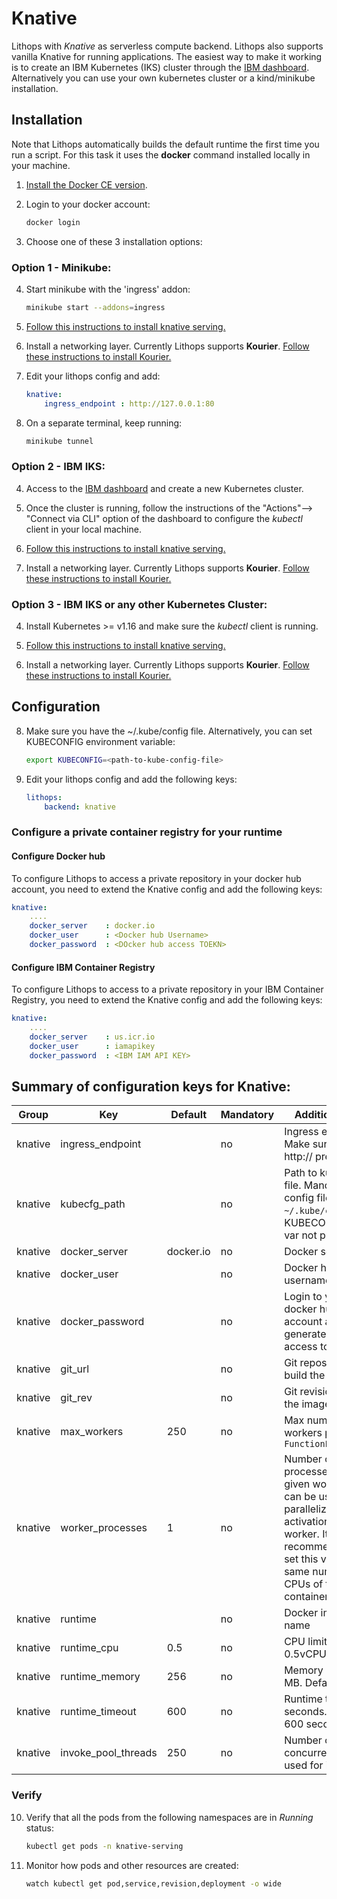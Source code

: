 # Knative

Lithops with *Knative* as serverless compute backend. Lithops also supports vanilla Knative for running applications. The easiest way to make it working is to create an IBM Kubernetes (IKS) cluster through the [IBM dashboard](https://cloud.ibm.com/kubernetes/landing). Alternatively you can use your own kubernetes cluster or a kind/minikube installation.

## Installation

Note that Lithops automatically builds the default runtime the first time you run a script. For this task it uses the **docker** command installed locally in your machine.

1. [Install the Docker CE version](https://docs.docker.com/get-docker/).

2. Login to your docker account:
   ```bash
   docker login
   ```

3. Choose one of these 3 installation options:

### Option 1 - Minikube:

4. Start minikube with the 'ingress' addon:
   ```bash
   minikube start --addons=ingress
   ```

5. [Follow this instructions to install knative serving.](https://knative.dev/docs/install/yaml-install/serving/install-serving-with-yaml/)

6. Install a networking layer. Currently Lithops supports **Kourier**. [Follow these instructions to install Kourier.](https://knative.dev/docs/install/yaml-install/serving/install-serving-with-yaml/#install-a-networking-layer)

7. Edit your lithops config and add:
    ```yaml
    knative:
        ingress_endpoint : http://127.0.0.1:80
    ```

8. On a separate terminal, keep running:
   ```bash
   minikube tunnel
   ```

### Option 2 - IBM IKS:

4. Access to the [IBM dashboard](https://cloud.ibm.com/kubernetes/landing) and create a new Kubernetes cluster.

5. Once the cluster is running, follow the instructions of the "Actions"--> "Connect via CLI" option of the dashboard to configure the *kubectl* client in your local machine. 

6. [Follow this instructions to install knative serving.](https://knative.dev/docs/install/yaml-install/serving/install-serving-with-yaml/)

7. Install a networking layer. Currently Lithops supports **Kourier**. [Follow these instructions to install Kourier.](https://knative.dev/docs/install/yaml-install/serving/install-serving-with-yaml/#install-a-networking-layer)


### Option 3 - IBM IKS or any other Kubernetes Cluster:

4. Install Kubernetes >= v1.16 and make sure the *kubectl* client is running.

6. [Follow this instructions to install knative serving.](https://knative.dev/docs/install/yaml-install/serving/install-serving-with-yaml/)

7. Install a networking layer. Currently Lithops supports **Kourier**. [Follow these instructions to install Kourier.](https://knative.dev/docs/install/yaml-install/serving/install-serving-with-yaml/#install-a-networking-layer)


## Configuration

8. Make sure you have the ~/.kube/config file. Alternatively, you can set KUBECONFIG environment variable:
   ```bash
   export KUBECONFIG=<path-to-kube-config-file>
   ```

9. Edit your lithops config and add the following keys:
    ```yaml
    lithops:
        backend: knative
    ```

### Configure a private container registry for your runtime

#### Configure Docker hub
To configure Lithops to access a private repository in your docker hub account, you need to extend the Knative config and add the following keys:

```yaml
knative:
    ....
    docker_server    : docker.io
    docker_user      : <Docker hub Username>
    docker_password  : <DOcker hub access TOEKN>
```

#### Configure IBM Container Registry
To configure Lithops to access to a private repository in your IBM Container Registry, you need to extend the Knative config and add the following keys:

```yaml
knative:
    ....
    docker_server    : us.icr.io
    docker_user      : iamapikey
    docker_password  : <IBM IAM API KEY>
```

## Summary of configuration keys for Knative:

|Group|Key|Default|Mandatory|Additional info|
|---|---|---|---|---|
|knative | ingress_endpoint | |no | Ingress endpoint. Make sure to use http:// prefix |
|knative | kubecfg_path | |no | Path to kubecfg file. Mandatory if config file not in `~/.kube/config` or KUBECONFIG env var not present|
|knative | docker_server | docker.io |no | Docker server URL |
|knative | docker_user | |no | Docker hub username |
|knative | docker_password | |no | Login to your docker hub account and generate a new access token [here](https://hub.docker.com/settings/security)|
|knative | git_url | |no | Git repository to build the image |
|knative | git_rev | |no | Git revision to build the image |
|knative | max_workers | 250 | no | Max number of workers per `FunctionExecutor()`|
|knative | worker_processes | 1 | no | Number of Lithops processes within a given worker. This can be used to parallelize function activations within a worker. It is recommendable to set this value to the same number of CPUs of the container. |
|knative | runtime |  |no | Docker image name|
|knative | runtime_cpu | 0.5 |no | CPU limit. Default 0.5vCPU |
|knative | runtime_memory | 256 |no | Memory limit in MB. Default 256Mi |
|knative | runtime_timeout | 600 |no | Runtime timeout in seconds. Default 600 seconds |
|knative | invoke_pool_threads | 250 |no | Number of concurrent threads used for invocation |


### Verify

10. Verify that all the pods from the following namespaces are in *Running* status: 
    ```bash
    kubectl get pods -n knative-serving
    ```

11. Monitor how pods and other resources are created:
    ```bash
    watch kubectl get pod,service,revision,deployment -o wide
    ```
